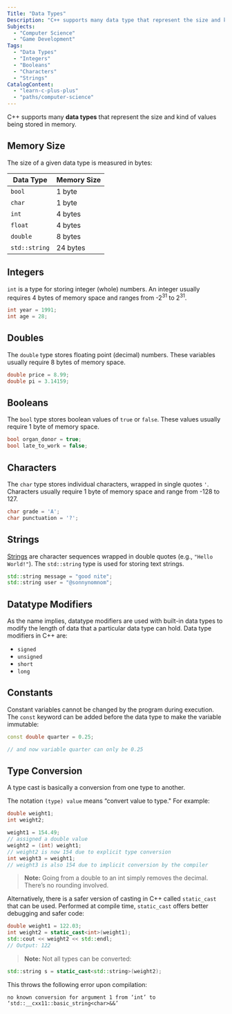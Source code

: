 ```yaml
---
Title: "Data Types"
Description: "C++ supports many data type that represent the size and kind of values being stored in memory."
Subjects:
  - "Computer Science"
  - "Game Development"
Tags:
  - "Data Types"
  - "Integers"
  - "Booleans"
  - "Characters"
  - "Strings"
CatalogContent:
  - "learn-c-plus-plus"
  - "paths/computer-science"
---
```


C++ supports many **data types** that represent the size and kind of values being stored in memory.

## Memory Size

The size of a given data type is measured in bytes:

| Data Type     | Memory Size |
| ------------- | ----------- |
| `bool`        | 1 byte      |
| `char`        | 1 byte      |
| `int`         | 4 bytes     |
| `float`       | 4 bytes     |
| `double`      | 8 bytes     |
| `std::string` | 24 bytes    |

## Integers

`int` is a type for storing integer (whole) numbers. An integer usually requires 4 bytes of memory space and ranges from -2<sup>31</sup> to 2<sup>31</sup>.

```cpp
int year = 1991;
int age = 28;
```

## Doubles

The `double` type stores floating point (decimal) numbers. These variables usually require 8 bytes of memory space.

```cpp
double price = 8.99;
double pi = 3.14159;
```

## Booleans

The `bool` type stores boolean values of `true` or `false`. These values usually require 1 byte of memory space.

```cpp
bool organ_donor = true;
bool late_to_work = false;
```

## Characters

The `char` type stores individual characters, wrapped in single quotes `'`. Characters usually require 1 byte of memory space and range from -128 to 127.

```cpp
char grade = 'A';
char punctuation = '?';
```

## Strings

[Strings](https://www.codecademy.com/resources/docs/cpp/strings) are character sequences wrapped in double quotes (e.g., `"Hello World!"`).
The `std::string` type is used for storing text strings.

```cpp
std::string message = "good nite";
std::string user = "@sonnynomnom";
```

## Datatype Modifiers

As the name implies, datatype modifiers are used with built-in data types to modify the length of data that a particular data type can hold. Data type modifiers in C++ are:

- `signed`
- `unsigned`
- `short`
- `long`

## Constants

Constant variables cannot be changed by the program during execution. The `const` keyword can be added before the data type to make the variable immutable:

```cpp
const double quarter = 0.25;

// and now variable quarter can only be 0.25
```

## Type Conversion

A type cast is basically a conversion from one type to another.

The notation `(type) value` means “convert value to type." For example:

```cpp
double weight1;
int weight2;

weight1 = 154.49;
// assigned a double value
weight2 = (int) weight1;
// weight2 is now 154 due to explicit type conversion
int weight3 = weight1;
// weight3 is also 154 due to implicit conversion by the compiler
```

> **Note:** Going from a double to an int simply removes the decimal. There’s no rounding involved.

Alternatively, there is a safer version of casting in C++ called `static_cast` that can be used. Performed at compile time, `static_cast` offers better debugging and safer code:

```cpp
double weight1 = 122.03;
int weight2 = static_cast<int>(weight1);
std::cout << weight2 << std::endl;
// Output: 122
```

> **Note:** Not all types can be converted:

```cpp
std::string s = static_cast<std::string>(weight2);
```

This throws the following error upon compilation:

```shell
no known conversion for argument 1 from ‘int’ to ‘std::__cxx11::basic_string<char>&&’
```

